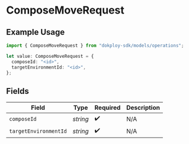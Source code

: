 # ComposeMoveRequest

## Example Usage

```typescript
import { ComposeMoveRequest } from "dokploy-sdk/models/operations";

let value: ComposeMoveRequest = {
  composeId: "<id>",
  targetEnvironmentId: "<id>",
};
```

## Fields

| Field                 | Type                  | Required              | Description           |
| --------------------- | --------------------- | --------------------- | --------------------- |
| `composeId`           | *string*              | :heavy_check_mark:    | N/A                   |
| `targetEnvironmentId` | *string*              | :heavy_check_mark:    | N/A                   |